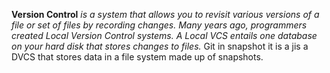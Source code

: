 **Version Control** *is a system that allows you to revisit various versions of a file or set of files by recording changes.*
 *Many years ago, programmers created Local Version Control systems. A Local VCS entails one database on your hard disk that stores changes to files.*
 Git  in  snapshot it is a jis a DVCS that stores data in a file system made up of snapshots. 

 
